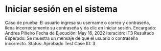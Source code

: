 # Iniciar sesión en el sistema

Caso de prueba: El usuario ingresa su username o correo y contraseña, llena incorrectamente su contraseña y da clic en iniciar sesión.
Encargado: Andrea Piñeiro
Fecha de Ejecución: May 16, 2022
Iteración: IT3
Resultado Esperado: Se muestra un mensaje de que el usuario o contraseña incorrecto.
Status: Aprobado
Test Case ID: 3